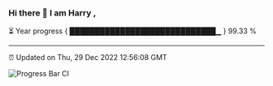 ### Hi there 👋 I am Harry , 

⏳ Year progress { █████████████████████████████▁ } 99.33 %

---

⏰ Updated on Thu, 29 Dec 2022 12:56:08 GMT

![Progress Bar CI](https://github.com/duykhang68/duykhang68/workflows/Progress%20Bar%20CI/badge.svg)
